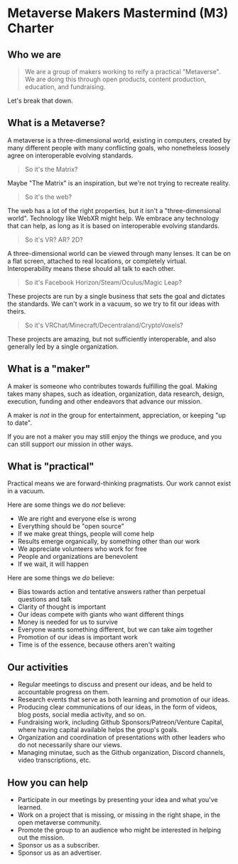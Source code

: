 # Metaverse Makers Mastermind (M3) Charter

## Who we are

> We are a group of makers working to reify a practical "Metaverse".
> We are doing this through open products, content production, education, and fundraising.

Let's break that down.

## What is a Metaverse?

A metaverse is a three-dimensional world, existing in computers, created by many different people with many conflicting goals, who nonetheless loosely agree on interoperable evolving standards.

> So it's the Matrix?

Maybe "The Matrix" is an inspiration, but we're not trying to recreate reality.

> So it's the web?

The web has a lot of the right properties, but it isn't a "three-dimensional world". Technology like WebXR might help. We embrace any technology that can help, as long as it is based on interoperable evolving standards.

> So it's VR? AR? 2D?

A three-dimensional world can be viewed through many lenses. It can be on a flat screen, attached to real locations, or completely virtual. Interoperability means these should all talk to each other.

> So it's Facebook Horizon/Steam/Oculus/Magic Leap?

These projects are run by a single business that sets the goal and dictates the standards. We can't work in a vacuum, so we try to fit our ideas with theirs.

> So it's VRChat/Minecraft/Decentraland/CryptoVoxels?

These projects are amazing, but not sufficiently interoperable, and also generally led by a single organization.

## What is a "maker"

A maker is someone who contributes towards fulfilling the goal. Making takes many shapes, such as ideation, organization, data research, design, execution, funding and other endeavors that advance our mission.

A maker is _not_ in the group for entertainment, appreciation, or keeping "up to date".

If you are not a maker you may still enjoy the things we produce, and you can still support our mission in other ways.

## What is "practical"

Practical means we are forward-thinking pragmatists. Our work cannot exist in a vacuum.

Here are some things we do _not_ believe:

- We are right and everyone else is wrong
- Everything should be "open source"
- If we make great things, people will come help
- Results emerge organically, by something other than our work
- We appreciate volunteers who work for free
- People and organizations are benevolent
- If we wait, it will happen

Here are some things we _do_ believe:

- Bias towards action and tentative answers rather than perpetual questions and talk
- Clarity of thought is important
- Our ideas compete with giants who want different things
- Money is needed for us to survive
- Everyone wants something different, but we can take aim together
- Promotion of our ideas is important work
- Time is of the essence, because others aren't waiting

## Our activities

- Regular meetings to discuss and present our ideas, and be held to accountable progress on them.
- Research events that serve as both learning and promotion of our ideas.
- Producing clear communications of our ideas, in the form of videos, blog posts, social media activity, and so on.
- Fundraising work, including Github Sponsors/Patreon/Venture Capital, where having capital available helps the group's goals.
- Organization and coordination of presentations with other leaders who do not necessarily share our views.
- Managing minutae, such as the Github organization, Discord channels, video transcriptions, etc.

## How you can help

- Participate in our meetings by presenting your idea and what you've learned.
- Work on a project that is missing, or missing in the right shape, in the open metaverse community.
- Promote the group to an audience who might be interested in helping out the mission.
- Sponsor us as a subscriber.
- Sponsor us as an advertiser.
